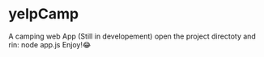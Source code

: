 # yelpCamp
A camping web App (Still in developement)
open the project directoty and rin:
node app.js
Enjoy!😂
